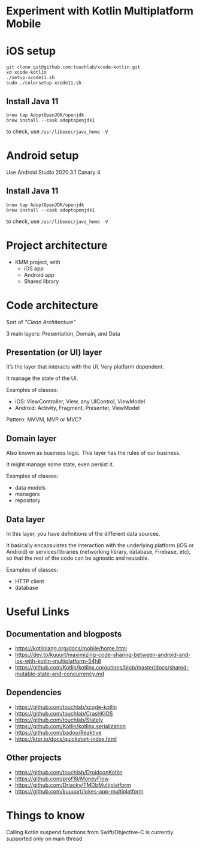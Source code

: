 # Experiment with Kotlin Multiplatform Mobile

# iOS setup

```
git clone git@github.com:touchlab/xcode-kotlin.git
xd xcode-kotlin
./setup-xcode11.sh
sudo ./colorsetup-xcode11.sh
```

## Install Java 11
```
brew tap AdoptOpenJDK/openjdk
brew install --cask adoptopenjdk1
```
to check, use `/usr/libexec/java_home -V`

# Android setup

Use Android Studio 2020.3.1 Canary 4

## Install Java 11
```
brew tap AdoptOpenJDK/openjdk
brew install --cask adoptopenjdk1
```
to check, use `/usr/libexec/java_home -V`

# Project architecture

- KMM project, with
    - iOS app
    - Android app
    - Shared library 

# Code architecture

Sort of *"Clean Architecture"*

3 main layers: Presentation, Domain, and Data

## Presentation (or UI) layer

It’s the layer that interacts with the UI. Very platform dependent.

It manage the state of the UI.

Examples of classes:
- iOS: ViewController, View, any UIControl, ViewModel
- Android: Activity, Fragment, Presenter, ViewModel

Pattern: MVVM, MVP or MVC?

## Domain layer

Also known as business logic. This layer has the rules of our business.

It might manage some state, even persist it.

Examples of classes:
- data models
- managers
- repository

## Data layer

In this layer, you have definitions of the different data sources.

It basically encapsulates the interaction with the underlying platform (iOS or Android) or services/libraries (networking library, database, Firebase, etc), so that the rest of the code can be agnostic and reusable.

Examples of classes:
- HTTP client
- database


# Useful Links

## Documentation and blogposts
- https://kotlinlang.org/docs/mobile/home.html
- https://dev.to/kuuurt/maximizing-code-sharing-between-android-and-ios-with-kotlin-multiplatform-54h8
- https://github.com/Kotlin/kotlinx.coroutines/blob/master/docs/shared-mutable-state-and-concurrency.md

## Dependencies
- https://github.com/touchlab/xcode-kotlin
- https://github.com/touchlab/CrashKiOS
- https://github.com/touchlab/Stately
- https://github.com/Kotlin/kotlinx.serialization
- https://github.com/badoo/Reaktive
- https://ktor.io/docs/quickstart-index.html

## Other projects
- https://github.com/touchlab/DroidconKotlin
- https://github.com/prof18/MoneyFlow
- https://github.com/Drjacky/TMDbMultiplatform
- https://github.com/kuuuurt/jokes-app-multiplatform


# Things to know

Calling Kotlin suspend functions from Swift/Objective-C is currently supported only on main thread